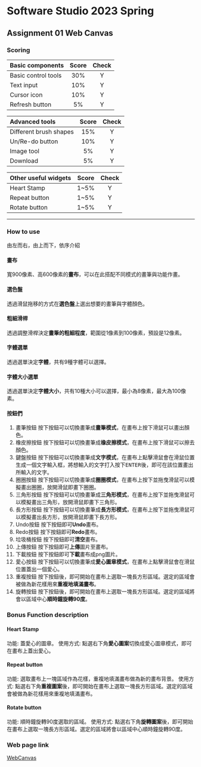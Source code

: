 # Software Studio 2023 Spring
## Assignment 01 Web Canvas


### Scoring

| **Basic components** | **Score** | **Check** |
|:-------------------- |:---------:|:---------:|
| Basic control tools  |    30%    |     Y     |
| Text input           |    10%    |     Y     |
| Cursor icon          |    10%    |     Y     |
| Refresh button       |    5%     |     Y     |

| **Advanced tools**     | **Score** | **Check** |
|:---------------------- |:---------:|:---------:|
| Different brush shapes |    15%    |     Y     |
| Un/Re-do button        |    10%    |     Y     |
| Image tool             |    5%     |     Y     |
| Download               |    5%     |     Y     |

| **Other useful widgets** | **Score** | **Check** |
|:------------------------ |:---------:|:---------:|
| Heart Stamp              |   1~5%    |     Y     |
| Repeat button            |   1~5%    |     Y     |
| Rotate button            |   1~5%    |     Y     |


---

### How to use 
由左而右，由上而下，依序介紹

#### 畫布
寬900像素、高600像素的**畫布**，可以在此搭配不同模式的畫筆與功能作畫。

#### 選色盤
透過滑鼠拖移的方式在**選色盤**上選出想要的畫筆與字體顏色。

#### 粗細滑桿
透過調整滑桿決定**畫筆的粗細程度**，範圍從1像素到100像素，預設是12像素。

#### 字體選單
透過選單決定**字體**，共有9種字體可以選擇。

#### 字體大小選單
透過選單決定**字體大小**，共有10種大小可以選擇，最小為8像素，最大為100像素。

#### 按鈕們
1. 畫筆按鈕
按下按鈕可以切換畫筆成**畫筆模式**，在畫布上按下滑鼠可以畫出顏色。
2. 橡皮擦按鈕
按下按鈕可以切換畫筆成**橡皮擦模式**，在畫布上按下滑鼠可以擦去顏色。
3. 鍵盤按鈕
按下按鈕可以切換畫筆成**文字模式**，在畫布上點擊滑鼠會在滑鼠位置生成一個文字輸入框，將想輸入的文字打入按下<kbd>ENTER</kbd>後，即可在該位置畫出所輸入的文字。
4. 圈圈按鈕
按下按鈕可以切換畫筆成**圈圈模式**，在畫布上按下並拖曳滑鼠可以模擬畫出圈圈，放開滑鼠即畫下圈圈。
5. 三角形按鈕
按下按鈕可以切換畫筆成**三角形模式**，在畫布上按下並拖曳滑鼠可以模擬畫出三角形，放開滑鼠即畫下三角形。
6. 長方形按鈕
按下按鈕可以切換畫筆成**長方形模式**，在畫布上按下並拖曳滑鼠可以模擬畫出長方形，放開滑鼠即畫下長方形。
7. Undo按鈕
按下按鈕即可**Undo**畫布。
8. Redo按鈕
按下按鈕即可**Redo**畫布。
9. 垃圾桶按鈕
按下按鈕即可**清空**畫布。
10. 上傳按鈕
按下按鈕即可**上傳**圖片至畫布。
11. 下載按鈕
按下按鈕即可**下載**畫布成png圖片。
12. 愛心按鈕
按下按鈕可以切換畫筆成**愛心圖章模式**，在畫布上點擊滑鼠會在滑鼠位置蓋出一個愛心。
13. 重複按鈕
按下按鈕後，即可開始在畫布上選取一塊長方形區域。選定的區域會被做為新花樣用來**重複地填滿畫布**。
14. 旋轉按鈕
按下按鈕後，即可開始在畫布上選取一塊長方形區域。選定的區域將會以區域中心**順時鐘旋轉90度**。

### Bonus Function description

#### Heart Stamp
功能: 蓋愛心的圖章。
使用方式: 點選右下角**愛心圖案**切換成愛心圖章模式，即可在畫布上蓋出愛心。

#### Repeat button
功能: 選取畫布上一塊區域作為花樣，重複地填滿畫布做為新的畫布背景。
使用方式: 點選右下角**重複圖案**後，即可開始在畫布上選取一塊長方形區域。選定的區域會被做為新花樣用來重複地填滿畫布。

#### Rotate button
功能: 順時鐘旋轉90度選取的區域。
使用方式: 點選右下角**旋轉圖案**後，即可開始在畫布上選取一塊長方形區域。選定的區域將會以區域中心順時鐘旋轉90度。

### Web page link
[WebCanvas](https://software-studio9487.web.app/)
